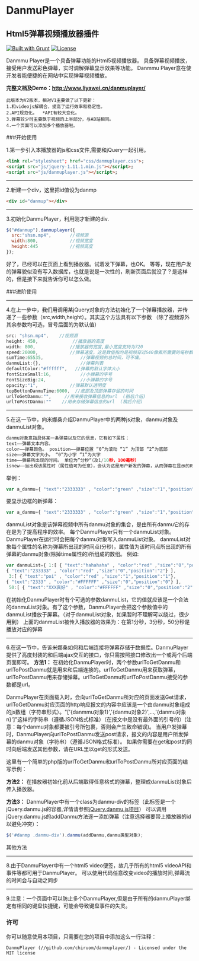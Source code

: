 # DanmuPlayer
## Html5弹幕视频播放器插件
[![Built with Grunt](https://cdn.gruntjs.com/builtwith.png)](http://gruntjs.com/)     [![License](http://img.shields.io/badge/license-MIT-brightgreen.svg)](http://opensource.org/licenses/MIT)

Danmmu Player是一个具备弹幕功能的Html5视频播放器。 具备弹幕视频播放，接受用户发送彩色弹幕，实时调解弹幕显示效果等功能。 Danmmu Player意在使开发者能便捷的在网站中实现弹幕视频播放。

**完整文档及Demo：http://www.liyawei.cn/danmuplayer/**

```
此版本为V2版本，相对V1主要做了以下更新：
1.和videojs解耦合，提高了运行效率和稳定性。
2.API规范化。  *API有较大变化。
3.弹幕较少时主要飘于视频的上半部分，与AB站相同。
4.一个页面可以添加多个播放器啦。
```
###开始使用

1.第一步引入本播放器的js和css文件,需要和jQuery一起引用。

```html
<link rel="stylesheet"; href="css/danmuplayer.css">;
<script src="js/jquery-1.11.1.min.js"></script>;
<script src="js/danmuplayer.js"></script>;
```
_ _ _
2.新建一个div，这里把id值设为danmp

```html
<div id="danmup"></div>
```
_ _ _
3.初始化DanmuPlayer，利用刚才新建的div.

```javascript
$("#danmup").danmuplayer({
  src:"shsn.mp4",       //视频源
  width:800,			//视频宽度
  height:445			//视频高度
});
```
好了，已经可以在页面上看到播放器。试着发下弹幕，也OK。
等等，现在用户发的弹幕貌似没有写入数据库，也就是说是一次性的，刷新页面后就没了？是这样的，但是接下来就告诉你可以怎么做。

###进阶使用
_ _ _
4.在上一步中，我们用调用某jQuery对象的方法初始化了一个弹幕播放器，并传递了一些参数（src,width,height）。其实这个方法具有以下参数 （除了视频源外其余参数均可选，冒号后面的为默认值）

```javascript
src: "shsn.mp4",    //视频源
height: 450,             //播放器的高度
width: 800,				//播放器的宽度,最小宽度支持为720
speed:20000,			//弹幕速度，这是数值指的是视频穿过640像素所需要的毫秒数
sumTime:65535,				//弹幕视频的总时间，可不填。
danmuList:{},				//弹幕列表
defaultColor:"#ffffff",   //弹幕的默认字体大小
fontSizeSmall:16,			//小弹幕的字号
FontSizeBig:24,				//小弹幕的字号
opacity:"1",  			//弹幕默认透明度
topBottonDanmuTime:6000,  //底部及顶部弹幕存留的时间
urlToGetDanmu:"",     //用来接收弹幕信息的url  (稍后介绍)
urlToPostDanmu:""    //用来存储弹幕信息的url  (稍后介绍)
```
_ _ _
5.在这一节中，向米娜桑介绍DanmuPlayer中的两种js对象，danmu对象及danmuList对象。

```javascript
danmu对象意指具体某一条弹幕以及它的信息，它有如下属性：
text——弹幕文本内容。
color——弹幕颜色。 position——弹幕位置 “0”为滚动 “1” 为顶部 “2”为底部
size——弹幕文字大小。 “0”为小字 ”1”为大字
time——弹幕所出现的时间。 单位为”分秒“（及1/10秒，100毫秒）
isnew——当出现该属性时（属性值可为任意），会认为这是用户新发的弹幕，从而弹幕在显示的时候会有边框。
```

举例：
```javascript
var a_danmu={ "text":"2333333" , "color":"green" ,"size":"1","position":"0","time":60};
```
要显示边框的新弹幕：

```javascript
var a_danmu={ "text":"2333333" , "color":"green" ,"size":"1","position":"0","time":60 ,"isnew":" "};
```
danmuList对象是该弹幕视频中所有danmu对象的集合，是由所有danmu它的存在是为了提高程序的效率。
每个DanmuPlayer只有一个danmuList对象。DanmuPlayer在运行时会把每个danmu对象写入danmuList对象。
danmuList对象每个属性的名称为弹幕所出现的时间点(分秒)，属性值为该时间点所出现的所有弹幕的danmu对象(除掉time属性的)所组成的数组。
例如:
```javascript
var danmuList={ 1:[ { "text":"hahahaha" , "color":"red" ,"size":"0","position":"0"},
{ "text":"233333" , "color":"red" ,"size":"0","position":"2"} ],
 3:[ { "text":"poi" , "color":"red" ,"size":"1","position":"1"},
{ "text":"2333" , "color":"#FFFFFF" ,"size":"0","position":"0"} ],
 50:[ { "text":"XXX真好" , "color":"#FFFFFF" ,"size":"0","position":"2"}, ] };

```

在初始化DanmuPlayer时有个可选的参数danmuList，它的值就应该是一个合法的danmuList对象。有了这个参数，DanmuPlayer会把这个参数值中的danmuList播放于屏幕。（对于danmuList对象，如果暂时不理解可以绕过，很少用到）
上面的danmuList被传入播放器的效果为：在第1分秒，3分秒，50分秒是播放对应的弹幕
_ _ _
6.在这一节中，告诉米娜桑如何和后端连接将弹幕存储于数据库。DanmuPlayer提供了高度封装的和后端ajax交互的接口，你只需按照接口修改出一个或两个后端页面即可。
**方法1：**
在初始化DanmuPlayer时，两个参数urlToGetDanmu和urlToPostDanmu就是用来和后端连接的。urlToGetDanmu用来获取弹幕，urlToPostDanmu用来存储弹幕。urlToGetDanmu和urlToPostDanmu接受的参数都是url。

DanmuPlayer在页面载入时，会向urlToGetDanmu所对应的页面发送Get请求，urlToGetDanmu对应页面的http响应报文的内容中应该是一个由danmu对象组成的js数组（字符串形式）。"['{danmmu对象1}','{danmu对象2}',...,'{danmu对象n}']"这样的字符串（遵循JSON格式标准）（在报文中是没有最外面的引号的）(注意：每个danmu对象都要被引号所包裹，否则会产生致命错误)。
当用户发弹幕时，DanmuPlayer向urlToPostDanmu发送post请求，报文的内容是用户所发弹幕的danmu对象（字符串）（遵循JSON格式标准）。
如果你需要在get和post的同时向后端发送其他参数，请在URL里以get的形式发送。

这里有一个简单的php版的urlToGetDanmu和urlToPostDanmu所对应页面的编写示例：



**方法2：**
在播放器初始化前从后端取得任意格式的弹幕，整理成danmuList对象后传入播放器。

**方法3：**
DanmuPlayer中有一个class为danmu-div的标签（此标签是一个jQuery.danmu.js的容器,详情请参照<a target="_blank" href="http://github.com/chiruom/danmu">jQuery.danmu.js项目</a>）
可以调用jQuery.danmu.js的addDanmu方法逐一添加弹幕（注意选择器要带上播放器的id以避免冲突）：

```javascript
$('#danmp .danmu-div').danmu(addDanmu,danmu类型对象);
```




其他方法
_ _ _
8.由于DanmuPlayer中有一个html5 video便签，故几乎所有的html5 videoAPI和事件等都可用于DanmuPlayer。
	可以使用代码任意改变video的播放时间,弹幕流的时间会与自动之同步

_ _ _
9.注意：一个页面中可以防止多个DanmuPlayer,但是由于所有的danmuPlayer绑定有相同的键盘快捷键，可能会导致键盘事件的失灵。

### 许可
你可以随意使用本项目，只需要在您的项目中添加这么一行注释：
```
DanmuPlayer (//github.com/chiruom/danmuplayer/) - Licensed under the MIT license
```

